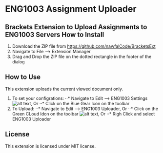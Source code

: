 # ENG1003 Assignment Uploader 
Brackets Extension to Upload Assignments to ENG1003 Servers 
How to Install
---------
1. Download the ZIP file from https://github.com/nawfalCode/BracketsExt
2. Navigate to File --> Extension Manager
3. Drag and Drop the ZIP file on the dotted rectangle in the footer of the dialog

How to Use
-----------
This extension uploads the current viewed document only.
1. To set your configrations:
⋅⋅* Navigate to Edit --> ENG1003 Settings ![alt text](https://raw.githubusercontent.com/nawfalCode/BracketsExt/master/img/settings.png ""), Or
⋅⋅* Click on the Blue Gear Icon on the toolbar
2. To Upload:
⋅⋅* Navigate to Edit --> ENG1003 Uploader, Or
⋅⋅* Click on the Green CLoud Idon on the toolbar ![alt text](https://raw.githubusercontent.com/nawfalCode/BracketsExt/master/img/upload2.png ""), Or
⋅⋅* Righ Click and select ENG1003 Uploader


License
-------
This extension is licensed under MIT license.